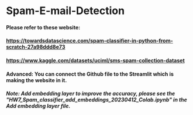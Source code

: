 # Spam-E-mail-Detection
#### Please refer to these website:
#### https://towardsdatascience.com/spam-classifier-in-python-from-scratch-27a98ddd8e73
#### https://www.kaggle.com/datasets/uciml/sms-spam-collection-dataset 
#### Advanced: You can connect the Github file to the Streamlit which is making the website in it.
##### Note: Add embedding layer to improve the accuracy, please see the "HW7_Spam_classifier_add_embeddings_20230412_Colab.ipynb" in the Add embedding layer file.
